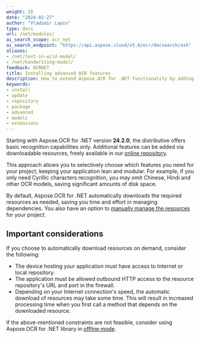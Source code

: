 ```yaml
---
weight: 20
date: "2024-02-27"
author: "Vladimir Lapin"
type: docs
url: /net/modules/
ai_search_scope: ocr_net
ai_search_endpoint: "https://api.aspose.cloud/v5.0/ocr/docsearch/ask"
aliases:
- /net/text-in-wild-model/
- /net/handwriting-model/
feedback: OCRNET
title: Installing advanced OCR features
description: How to extend Aspose.OCR for .NET functionality by adding downloadable modules to the project.
keywords:
- install
- update
- repository
- package
- advanced
- models
- extensions
---
```


Starting with Aspose.OCR for .NET version **24.2.0**, the distributive offers basic recognition capabilities only. Additional features can be added via downloadable resources, freely available in our [online repository](https://github.com/aspose-ocr/resources).

This approach allows you to selectively choose which features you need for your project, keeping your application lean and modular. For example, if you only need Cyrillic characters recognition, you may omit Chinese, Hindi and other OCR models, saving significant amounts of disk space.

By default, Aspose.OCR for .NET automatically downloads the required resources as needed, saving you time and effort in managing dependencies. You also have an option to [manually manage the resources](/ocr/net/modules/management/) for your project.

## Important considerations

If you choose to automatically download resources on demand, consider the following:

- The device hosting your application must have access to Internet or local repository.
- The application must be allowed outbound HTTP access to the resource repository's URL and port in the firewall.
- Depending on your Internet connection's speed, the automatic download of resources may take some time. This will result in increased processing time when you first call a method that depends on the downloaded resource.

If the above-mentioned constraints are not feasible, consider using Aspose.OCR for .NET library in [offline mode](/ocr/net/modules/offline/).

